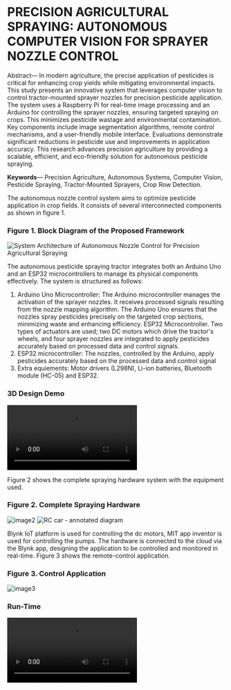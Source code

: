 # PRECISION AGRICULTURAL SPRAYING: AUTONOMOUS COMPUTER VISION FOR SPRAYER NOZZLE CONTROL

Abstract— In modern agriculture, the precise application of pesticides is critical for enhancing crop yields while mitigating environmental impacts. This study presents an innovative system that leverages computer vision to control tractor-mounted sprayer nozzles for precision pesticide application. The system uses a Raspberry Pi for real-time image processing and an Arduino for controlling the sprayer nozzles, ensuring targeted spraying on crops. This minimizes pesticide wastage and environmental contamination. Key components include image segmentation algorithms, remote control mechanisms, and a user-friendly mobile interface. Evaluations demonstrate significant reductions in pesticide use and improvements in application accuracy. This research advances precision agriculture by providing a scalable, efficient, and eco-friendly solution for autonomous pesticide spraying.

**Keywords**— Precision Agriculture, Autonomous Systems, Computer Vision, Pesticide Spraying, Tractor-Mounted Sprayers, Crop Row Detection.

The autonomous nozzle control system aims to optimize pesticide application in crop fields. It consists of several interconnected components as shown in figure 1.

### Figure 1. Block Diagram of the Proposed Framework
![System Architecture of Autonomous Nozzle Control for Precision Agricultural Spraying](https://github.com/iamklevy/Precision-Agricultural-Spraying/assets/94145850/8d5f8350-cd52-4e9b-8855-9a695bf08d16)

The autonomous pesticide spraying tractor integrates both an Arduino Uno and an ESP32 microcontrollers to manage its physical components effectively. The system is structured as follows:
1)	Arduino Uno Microcontroller:
 The Arduino microcontroller manages the activation of the sprayer nozzles. It receives processed signals resulting from the nozzle mapping algorithm. The Arduino Uno ensures that the nozzles spray pesticides precisely on the targeted crop sections, minimizing waste and enhancing efficiency. ESP32 Microcontroller. Two types of actuators are used; two DC motors which drive the tractor's wheels, and four sprayer nozzles are integrated to apply pesticides accurately based on processed data and control signals.
2)	ESP32 microcontroller:
 The nozzles, controlled by the Arduino, apply pesticides accurately based on the processed data and control signal
3)	Extra equiements:
 Motor drivers (L298N), Li-ion batteries, Bluetooth module (HC-05) and ESP32.

### 3D Design Demo 
<p>
    <video src="https://github.com/iamklevy/PRECISION-AGRICULTURAL-SPRAYING-AUTONOMOUS-COMPUTER-VISION-FOR-SPRAYER-NOZZLE-CONTROL/assets/94145850/5ee1b6fb-c0d2-4f5b-9983-96f7ed603564" />
      *Your display does not support the video tag. open browser to see the video.*
  </p>

Figure 2 shows the complete spraying hardware system with the equipment used.

### Figure 2. Complete Spraying Hardware 
![image2](https://github.com/iamklevy/Precision-Agricultural-Spraying/assets/94145850/17b053e1-b4ee-4a6d-9f46-888f14a4dc8e)
![RC car - annotated diagram](https://github.com/iamklevy/Precision-Agricultural-Spraying/assets/94145850/b68b7b82-b2e9-459d-b456-6b194a241047)

Blynk IoT platform is used for controlling the dc motors, MIT app inventor is used for controlling the pumps. The hardware is connected to the cloud via the Blynk app, designing the application to be controlled and monitored in real-time. 
Figure 3 shows the remote-control application.

### Figure 3. Control Application 
![image3](https://github.com/iamklevy/Precision-Agricultural-Spraying/assets/94145850/62ce86db-c3a3-4698-b4d5-9f0971abfa6a)

### Run-Time 
<p>
    <video src="https://github.com/iamklevy/PRECISION-AGRICULTURAL-SPRAYING-AUTONOMOUS-COMPUTER-VISION-FOR-SPRAYER-NOZZLE-CONTROL/assets/94145850/864acec9-864a-46ae-a885-4b95e1e3ffa5" />
      *Your display does not support the video tag. open browser to see the video.*
  </p>
